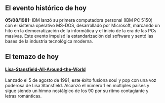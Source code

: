 ## El evento histórico de hoy
**05/08/1981:** IBM lanzó su primera computadora personal (IBM PC 5150) con el sistema operativo MS-DOS, desarrollado por Microsoft, marcando un hito en la democratización de la informática y el inicio de la era de las PCs masivas. Este evento impulsó la estandarización del software y sentó las bases de la industria tecnológica moderna.

## El temazo de hoy
#### [Lisa-Stansfield-All-Around-the-World](https://www.youtube.com/watch?v=JVuuatjHGnY)
Lanzado el 5 de agosto de 1991, este éxito fusiona soul y pop con una voz poderosa de Lisa Stansfield. Alcanzó el número 1 en múltiples países y sigue siendo un himno nostálgico de los 90 por su ritmo contagiante y letras románticas.

